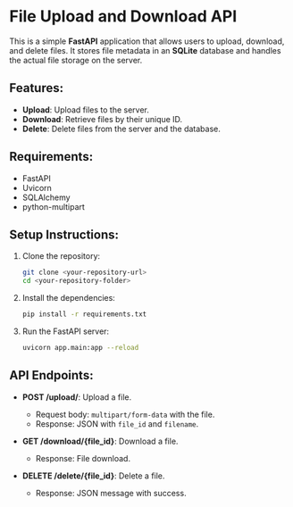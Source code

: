 # File Upload and Download API

This is a simple **FastAPI** application that allows users to upload, download, and delete files. It stores file metadata in an **SQLite** database and handles the actual file storage on the server.

## Features:
- **Upload**: Upload files to the server.
- **Download**: Retrieve files by their unique ID.
- **Delete**: Delete files from the server and the database.

## Requirements:
- FastAPI
- Uvicorn
- SQLAlchemy
- python-multipart

## Setup Instructions:

1. Clone the repository:
    ```bash
    git clone <your-repository-url>
    cd <your-repository-folder>
    ```

2. Install the dependencies:
    ```bash
    pip install -r requirements.txt
    ```

3. Run the FastAPI server:
    ```bash
    uvicorn app.main:app --reload
    ```


## API Endpoints:

- **POST /upload/**: Upload a file.
  - Request body: `multipart/form-data` with the file.
  - Response: JSON with `file_id` and `filename`.

- **GET /download/{file_id}**: Download a file.
  - Response: File download.

- **DELETE /delete/{file_id}**: Delete a file.
  - Response: JSON message with success.
